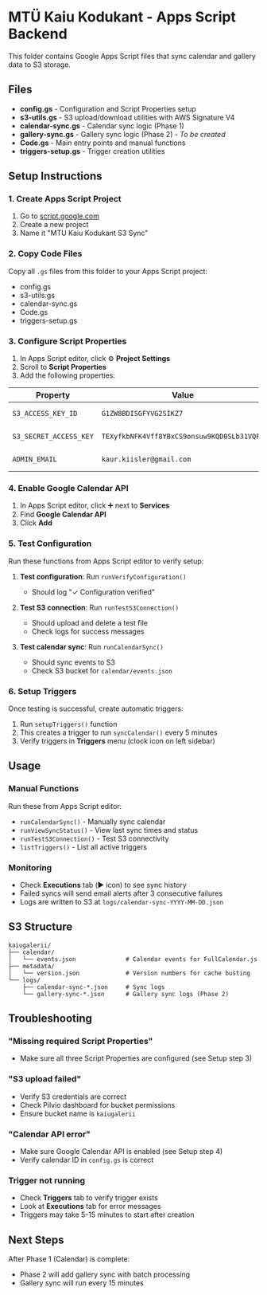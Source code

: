# MTÜ Kaiu Kodukant - Apps Script Backend

This folder contains Google Apps Script files that sync calendar and gallery data to S3 storage.

## Files

- **config.gs** - Configuration and Script Properties setup
- **s3-utils.gs** - S3 upload/download utilities with AWS Signature V4
- **calendar-sync.gs** - Calendar sync logic (Phase 1)
- **gallery-sync.gs** - Gallery sync logic (Phase 2) - *To be created*
- **Code.gs** - Main entry points and manual functions
- **triggers-setup.gs** - Trigger creation utilities

## Setup Instructions

### 1. Create Apps Script Project

1. Go to [script.google.com](https://script.google.com)
2. Create a new project
3. Name it "MTU Kaiu Kodukant S3 Sync"

### 2. Copy Code Files

Copy all `.gs` files from this folder to your Apps Script project:
- config.gs
- s3-utils.gs
- calendar-sync.gs
- Code.gs
- triggers-setup.gs

### 3. Configure Script Properties

1. In Apps Script editor, click ⚙️ **Project Settings**
2. Scroll to **Script Properties**
3. Add the following properties:

| Property | Value | Description |
|----------|-------|-------------|
| `S3_ACCESS_KEY_ID` | `G1ZW8BDISGFYVG2SIKZ7` | Pilvio S3 access key |
| `S3_SECRET_ACCESS_KEY` | `TEXyfkbNFK4Vff8YBxCS9onsuw9KQD0SLb31VQFO` | Pilvio S3 secret key |
| `ADMIN_EMAIL` | `kaur.kiisler@gmail.com` | Email for error alerts |

### 4. Enable Google Calendar API

1. In Apps Script editor, click ➕ next to **Services**
2. Find **Google Calendar API**
3. Click **Add**

### 5. Test Configuration

Run these functions from Apps Script editor to verify setup:

1. **Test configuration**: Run `runVerifyConfiguration()`
   - Should log "✓ Configuration verified"

2. **Test S3 connection**: Run `runTestS3Connection()`
   - Should upload and delete a test file
   - Check logs for success messages

3. **Test calendar sync**: Run `runCalendarSync()`
   - Should sync events to S3
   - Check S3 bucket for `calendar/events.json`

### 6. Setup Triggers

Once testing is successful, create automatic triggers:

1. Run `setupTriggers()` function
2. This creates a trigger to run `syncCalendar()` every 5 minutes
3. Verify triggers in **Triggers** menu (clock icon on left sidebar)

## Usage

### Manual Functions

Run these from Apps Script editor:

- `runCalendarSync()` - Manually sync calendar
- `runViewSyncStatus()` - View last sync times and status
- `runTestS3Connection()` - Test S3 connectivity
- `listTriggers()` - List all active triggers

### Monitoring

- Check **Executions** tab (▶️ icon) to see sync history
- Failed syncs will send email alerts after 3 consecutive failures
- Logs are written to S3 at `logs/calendar-sync-YYYY-MM-DD.json`

## S3 Structure

```
kaiugalerii/
├── calendar/
│   └── events.json              # Calendar events for FullCalendar.js
├── metadata/
│   └── version.json             # Version numbers for cache busting
└── logs/
    ├── calendar-sync-*.json     # Sync logs
    └── gallery-sync-*.json      # Gallery sync logs (Phase 2)
```

## Troubleshooting

### "Missing required Script Properties"

- Make sure all three Script Properties are configured (see Setup step 3)

### "S3 upload failed"

- Verify S3 credentials are correct
- Check Pilvio dashboard for bucket permissions
- Ensure bucket name is `kaiugalerii`

### "Calendar API error"

- Make sure Google Calendar API is enabled (see Setup step 4)
- Verify calendar ID in `config.gs` is correct

### Trigger not running

- Check **Triggers** tab to verify trigger exists
- Look at **Executions** tab for error messages
- Triggers may take 5-15 minutes to start after creation

## Next Steps

After Phase 1 (Calendar) is complete:
- Phase 2 will add gallery sync with batch processing
- Gallery sync will run every 15 minutes
